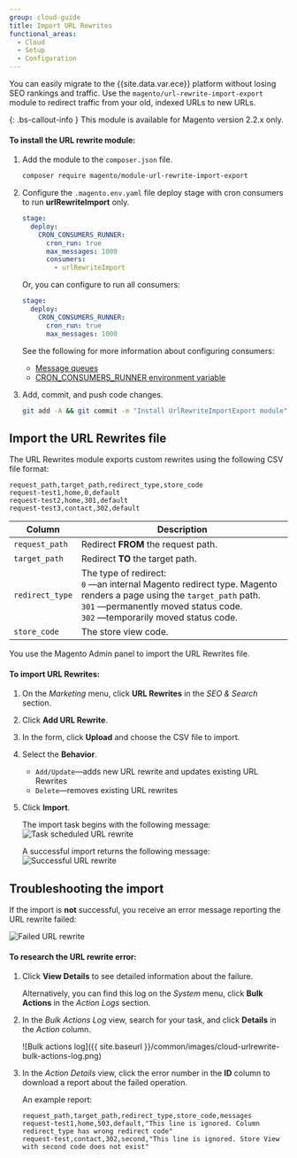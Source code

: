 ```yaml
---
group: cloud-guide
title: Import URL Rewrites
functional_areas:
  - Cloud
  - Setup
  - Configuration
---
```


You can easily migrate to the {{site.data.var.ece}} platform without losing SEO rankings and traffic.  Use the `magento/url-rewrite-import-export` module to redirect traffic from your old, indexed URLs to new URLs.

{: .bs-callout-info }
This module is available for Magento version 2.2.x only.

#### To install the URL rewrite module:

1.  Add the module to the `composer.json` file.

    ```bash
    composer require magento/module-url-rewrite-import-export
    ```

1.  Configure the `.magento.env.yaml` file deploy stage with cron consumers to run **urlRewriteImport** only.

    ```yaml
    stage:
      deploy:
        CRON_CONSUMERS_RUNNER:
          cron_run: true
          max_messages: 1000
          consumers:
            - urlRewriteImport
    ```

    Or, you can configure to run all consumers:

    ```yaml
    stage:
      deploy:
        CRON_CONSUMERS_RUNNER:
          cron_run: true
          max_messages: 1000
    ```

    See the following for more information about configuring consumers:

    -  [Message queues]({{page.baseurl}}/cloud/trouble/message-queues.html)
    -  [CRON_CONSUMERS_RUNNER environment variable]({{page.baseurl}}/cloud/env/variables-deploy.html#cron_consumers_runner)

1.  Add, commit, and push code changes.

    ```bash
    git add -A && git commit -m "Install UrlRewriteImportExport module" && git push origin <branch name>
    ```

## Import the URL Rewrites file

The URL Rewrites module exports custom rewrites using the following CSV file format:

```csv
request_path,target_path,redirect_type,store_code
request-test1,home,0,default
request-test2,home,301,default
request-test3,contact,302,default
```

Column | Description
--- | ---
`request_path` | Redirect **FROM** the request path.
`target_path` | Redirect **TO** the target path.
`redirect_type` | The type of redirect: <br>`0` —an internal Magento redirect type. Magento renders a page using the `target_path` path. <br>`301` —permanently moved status code.<br>`302` —temporarily moved status code.
`store_code` | The store view code.

You use the Magento Admin panel to import the URL Rewrites file.

#### To import URL Rewrites:

1.  On the _Marketing_ menu, click **URL Rewrites** in the _SEO & Search_ section.

1.  Click **Add URL Rewrite**.

1.  In the form, click **Upload** and choose the CSV file to import.

1.  Select the **Behavior**.

    -  `Add/Update`—adds new URL rewrite and updates existing URL Rewrites
    -  `Delete`—removes existing URL rewrites

1.  Click **Import**.

    The import task begins with the following message:
 ![Task scheduled URL rewrite]({{site.baseurl}}/common/images/cloud-urlrewrite-task.png)

    A successful import returns the following message:
 ![Successful URL rewrite]({{site.baseurl}}/common/images/cloud-urlrewrite-success.png)

## Troubleshooting the import

If the import is **not** successful, you receive an error message reporting the URL rewrite failed:

![Failed URL rewrite]({{site.baseurl}}/common/images/cloud-urlrewrite-failed.png)

#### To research the URL rewrite error:

1.  Click **View Details** to see detailed information about the failure.

    Alternatively, you can find this log on the _System_ menu, click **Bulk Actions** in the _Action Logs_ section.

1.  In the _Bulk Actions Log_ view, search for your task, and click **Details** in the _Action_ column.

    ![Bulk actions log]({{ site.baseurl }}/common/images/cloud-urlrewrite-bulk-actions-log.png)

1.  In the _Action Details_ view, click the error number in the **ID** column to download a report about the failed operation.

    An example report:

    ```csv
    request_path,target_path,redirect_type,store_code,messages
    request-test1,home,503,default,"This line is ignored. Column redirect_type has wrong redirect code"
    request-test,contact,302,second,"This line is ignored. Store View with second code does not exist"
    ```